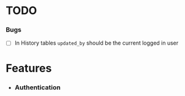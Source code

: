 # TODO

### Bugs
- [ ] In History tables `updated_by` should be the current logged in user

# Features
-  ###    Authentication